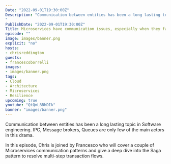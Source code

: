 ```yaml
---
Date: "2022-09-01T19:30:00Z"
Description: "Communication between entities has been a long lasting topic in Software engineering. IPC, Message brokers, Queues are only few of the main actors in this drama. In this episode, Chris is joined by Francesco who will cover a couple of Microservices communication patterns and give a deep dive into the Saga pattern to resolve multi-step transaction flows.
"
PublishDate: "2022-09-01T19:30:00Z"
Title: Microservices have communication issues, especially when they fail
episode: ""
image: images/banner.png
explicit: "no"
hosts:
- chrisreddington
guests:
- francescoborrelli
images:
- images/banner.png
tags:
- Cloud
- Architecture
- Microservices
- Resilience
upcoming: true
youtube: "QtQmL8BhDIk"
banner: "images/banner.png"
---
```

Communication between entities has been a long lasting topic in Software engineering. IPC, Message brokers, Queues are only few of the main actors in this drama.

In this episode, Chris is joined by Francesco who will cover a couple of Microservices communication patterns and give a deep dive into the Saga pattern to resolve multi-step transaction flows.
